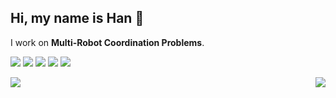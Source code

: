 
## Hi, my name is Han 👋
I work on **Multi-Robot Coordination Problems**.

![](https://img.shields.io/badge/python-3670A0?style=flat-square&logo=python&logoColor=fff)
![](https://img.shields.io/badge/-C%2B%2B-00599C?style=flat-square&logo=C%2B%2B&logoColor=fff)
![](https://img.shields.io/badge/-Pytorch-ee4c2c?style=flat-square&logo=Pytorch&logoColor=000)
![](https://img.shields.io/badge/-CMake-064F8C?style=flat-square&logo=CMake&logoColor=fff)
![](https://img.shields.io/badge/-VSCode-e34f26?style=flat-square&logo=Visual%20Studio%20Code&logoColor=fff)

<a href="#">
 <img align="right" src="https://github-readme-stats.vercel.app/api/top-langs/?username=MikeZheng777&layout=donut&theme=radical">
 <img src="https://github-readme-stats.vercel.app/api?username=MikeZheng777&show_icons=true&theme=radical">
</a>



